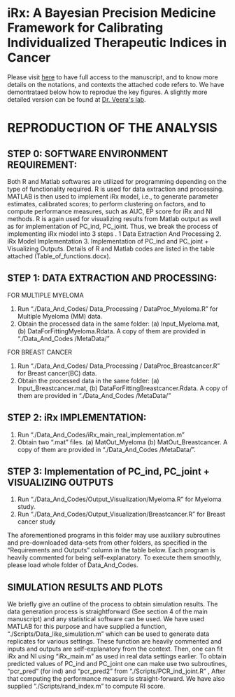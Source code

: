 # iRx: A Bayesian Precision Medicine Framework for Calibrating Individualized Therapeutic Indices in Cancer

Please visit [here](https://doi.org/10.1214/21-aoas1550) to have full access to the manuscript, and to know more details on the notations, and contexts the attached code refers to. We have demontrataed below how to reprodue the key figures. A slightly more detailed version can be found at [Dr. Veera's lab](https://github.com/bayesrx/iRx).

# REPRODUCTION OF THE ANALYSIS

## STEP 0: SOFTWARE ENVIRONMENT REQUIREMENT:
Both R and Matlab softwares are utilized for programming depending on the type of functionality required. R is used for data extraction and processing.  MATLAB is then used to implement iRx model, i.e., to generate parameter estimates, calibrated scores;  to perform clustering  on factors, and  to compute performance measures, such as AUC, EP score for iRx and NI methods.   R is again used for visualizing results from Matlab output as well as  for  implementation of PC_ind, PC_joint.  Thus, we break the process of implementing iRx  miodel into 3 steps .  1  Data Extraction And Processing    2. iRx Model Implementation   3.  Implementation of PC_ind and PC_joint + Visualizing  Outputs. Details of R and Matlab codes are listed in the table attached (Table_of_functions.docx).   

## STEP 1: DATA EXTRACTION AND PROCESSING: 
FOR MULTIPLE MYELOMA
1.  Run  “./Data_And_Codes/ Data_Processing / DataProc_Myeloma.R”   for Multiple Myeloma (MM) data. 
2. Obtain the processed data in the same folder:  (a) Input_Myeloma.mat, (b)  DataForFittingMyeloma.Rdata. A copy of them are provided in “./Data_And_Codes /MetaData/”

FOR BREAST CANCER
1.  Run  “./Data_And_Codes/ Data_Processing / DataProc_Breastcancer.R” for Breast cancer(BC) data.
2. Obtain the processed data in the same folder:  (a) Input_Breastcancer.mat, (b)  DataForFittingBreastcancer.Rdata. A copy of them are provided in “./Data_And_Codes /MetaData/”

## STEP 2: iRx IMPLEMENTATION:  
1. Run  “./Data_And_Codes/iRx_main_real_implementation.m”   
2. Obtain two “.mat” files. (a) MatOut_Myeloma  (b) MatOut_Breastcancer.  A copy of them are provided in “./Data_And_Codes /MetaData/”.
 
## STEP 3:   Implementation of PC_ind, PC_joint + VISUALIZING OUTPUTS 
1. Run  “./Data_And_Codes/Output_Visualization/Myeloma.R”   for Myeloma study.
2. Run  “./Data_And_Codes/Output_Visualization/Breastcancer.R” for Breast cancer study

The aforementioned programs in this folder may use auxiliary subroutines and pre-downloaded data-sets from other folders, as specified in the “Requirements and Outputs” column in the table below. Each program is heavily commented for being self-explanatory. To execute them smoothly, please load whole folder of Data_And_Codes. 
    

## SIMULATION RESULTS AND PLOTS
We briefly give an outline of the process to obtain simulation results. The data generation process is straightforward (See section 4 of the main manuscript) and any statistical software can be used. We have used MATLAB for this purpose and have supplied a function, “./Scripts/Data_like_simulation.m”  which can be used to generate data replicates for various settings. These function are heavily commented and inputs and outputs are self-explanatory from the context.  Then, one can fit iRx and NI using “iRx_main.m” as used in real data settings earlier.  To obtain predicted values of PC_ind and PC_joint one can make use two subroutines, “pcr_pred” (for ind) and “pcr_pred2” from  “./Scripts/PCR_ind_joint.R” , After that computing the performance measure is straight-forward. We have also supplied “./Scripts/rand_index.m” to compute RI score.  
